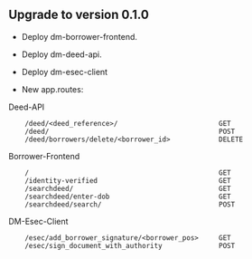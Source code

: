 ## Upgrade to version 0.1.0

* Deploy dm-borrower-frontend.
* Deploy dm-deed-api.
* Deploy dm-esec-client


* New app.routes:

Deed-API
```
    /deed/<deed_reference>/                         GET
    /deed/                                          POST
    /deed/borrowers/delete/<borrower_id>            DELETE
```

Borrower-Frontend
```
    /                                               GET
    /identity-verified                              GET
    /searchdeed/                                    GET
    /searchdeed/enter-dob                           GET
    /searchdeed/search/                             POST
```

DM-Esec-Client
```
    /esec/add_borrower_signature/<borrower_pos>     GET
    /esec/sign_document_with_authority              POST
```
